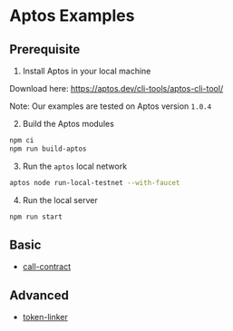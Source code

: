 # Aptos Examples

## Prerequisite

1. Install Aptos in your local machine

Download here: https://aptos.dev/cli-tools/aptos-cli-tool/

Note: Our examples are tested on Aptos version `1.0.4`

2. Build the Aptos modules

```bash
npm ci
npm run build-aptos
```

3. Run the `aptos` local network

```bash
aptos node run-local-testnet --with-faucet
```

4. Run the local server

```bash
npm run start
```

## Basic

-   [call-contract](call-contract/)

## Advanced

-   [token-linker](token-linker/)
